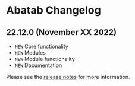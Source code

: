 # Abatab Changelog

## 22.12.0 (November XX 2022)

* `NEW` Core functionality
* `NEW` Modules
* `NEW` Module functionality
* `NEW` Documentation

Please see the [release notes](./release-notes/22-11-0.html) for more information.
